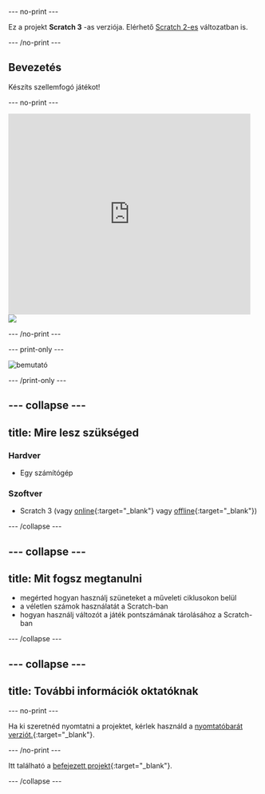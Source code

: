 --- no-print ---

Ez a projekt **Scratch 3** -as verziója. Elérhető [Scratch 2-es](https://projects.raspberrypi.org/hu-HU/projects/ghostbusters-scratch2) változatban is.

--- /no-print ---

## Bevezetés

Készíts szellemfogó játékot!

--- no-print ---

<div class="scratch-preview">
  <iframe allowtransparency="true" width="485" height="402" src="https://scratch.mit.edu/projects/embed/334699475/?autostart=false" frameborder="0" scrolling="no"></iframe>
  <img src="images/showcase-static.png">
</div>

--- /no-print ---

--- print-only ---

![bemutató](images/showcase-static.png)

--- /print-only ---

--- collapse ---
---
title: Mire lesz szükséged
---

### Hardver

- Egy számítógép

### Szoftver

- Scratch 3 (vagy [online](https://rpf.io/scratchon){:target="_blank"} vagy [offline](https://rpf.io/scratchoff){:target="_blank"})

--- /collapse ---

--- collapse ---
---
title: Mit fogsz megtanulni
---

- megérted hogyan használj szüneteket a műveleti ciklusokon belül
- a véletlen számok használatát a Scratch-ban
- hogyan használj változót a játék pontszámának tárolásához a Scratch-ban

--- /collapse ---

--- collapse ---
---
title: További információk oktatóknak
---

--- no-print ---

Ha ki szeretnéd nyomtatni a projektet, kérlek használd a [nyomtatóbarát verziót.](https://projects.raspberrypi.org/hu-HU/projects/ghostbusters/print){:target="_blank"}.

--- /no-print ---

Itt található a [befejezett projekt](https://rpf.io/p/hu-HU/ghostbusters-get){:target="_blank"}.

--- /collapse ---
